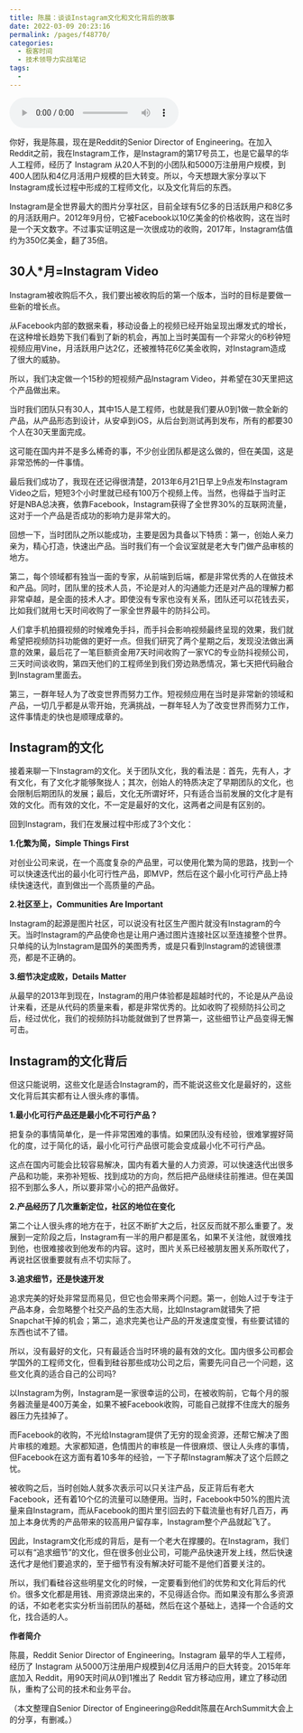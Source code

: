 ```yaml
---
title: 陈晨：谈谈Instagram文化和文化背后的故事
date: 2022-03-09 20:23:16
permalink: /pages/f48770/
categories:
  - 极客时间
  - 技术领导力实战笔记
tags:
  - 
---
```

<audio title="第77讲.陈晨：谈谈Instagram文化和文化背后的故事" src="https://static001.geekbang.org/resource/audio/e7/92/e76690d172c85d0873e550299dea0392.mp3" controls="controls"></audio> 
<p>你好，我是陈晨，现在是Reddit的Senior Director of Engineering。在加入Reddit之前，我在Instagram工作，是Instagram的第17号员工，也是它最早的华人工程师，经历了 Instagram 从20人不到的小团队和5000万注册用户规模，到400人团队和4亿月活用户规模的巨大转变。所以，今天想跟大家分享以下Instagram成长过程中形成的工程师文化，以及文化背后的东西。</p><p>Instagram是全世界最大的图片分享社区，目前全球有5亿多的日活跃用户和8亿多的月活跃用户。2012年9月份，它被Facebook以10亿美金的价格收购，这在当时是一个天文数字。不过事实证明这是一次很成功的收购，2017年，Instagram估值约为350亿美金，翻了35倍。</p><h2>30人*月=Instagram Video</h2><p>Instagram被收购后不久，我们要出被收购后的第一个版本，当时的目标是要做一些新的增长点。</p><p>从Facebook内部的数据来看，移动设备上的视频已经开始呈现出爆发式的增长，在这种增长趋势下我们看到了新的机会，再加上当时美国有一个非常火的6秒钟短视频应用Vine，月活跃用户达2亿，还被推特花6亿美金收购，对Instagram造成了很大的威胁。</p><!-- [[[read_end]]] --><p>所以，我们决定做一个15秒的短视频产品Instagram Video，并希望在30天里把这个产品做出来。</p><p>当时我们团队只有30人，其中15人是工程师，也就是我们要从0到1做一款全新的产品，从产品形态到设计，从安卓到iOS，从后台到测试再到发布，所有的都要30个人在30天里面完成。</p><p>这可能在国内并不是多么稀奇的事，不少创业团队都是这么做的，但在美国，这是非常恐怖的一件事情。</p><p>最后我们成功了，我现在还记得很清楚，2013年6月21日早上9点发布Instagram Video之后，短短3个小时里就已经有100万个视频上传。当然，也得益于当时正好是NBA总决赛，依靠Facebook，Instagram获得了全世界30%的互联网流量，这对于一个产品是否成功的影响力是非常大的。</p><p>回想一下，当时团队之所以能成功，主要是因为具备以下特质：第一，创始人亲力亲为，精心打造，快速出产品。当时我们有一个会议室就是老大专门做产品审核的地方。</p><p>第二，每个领域都有独当一面的专家，从前端到后端，都是非常优秀的人在做技术和产品。同时，团队里的技术人员，不论是对人的沟通能力还是对产品的理解力都非常卓越，是全面的技术人才。即使没有专家也没有关系，团队还可以花钱去买，比如我们就用七天时间收购了一家全世界最牛的防抖公司。</p><p>人们拿手机拍摄视频的时候难免手抖，而手抖会影响视频最终呈现的效果，我们就希望把视频防抖功能做的更好一点。但我们研究了两个星期之后，发现没法做出满意的效果，最后花了一笔巨额资金用7天时间收购了一家YC的专业防抖视频公司，三天时间谈收购，第四天他们的工程师坐到我们旁边熟悉情况，第七天把代码融合到Instagram里面去。</p><p>第三，一群年轻人为了改变世界而努力工作。短视频应用在当时是非常新的领域和产品，一切几乎都是从零开始，充满挑战，一群年轻人为了改变世界而努力工作，这件事情走的快也是顺理成章的。</p><h2>Instagram的文化</h2><p>接着来聊一下Instagram的文化。关于团队文化，我的看法是：首先，先有人，才有文化，有了文化才能够聚拢人；其次，创始人的特质决定了早期团队的文化，也会限制后期团队的发展；最后，文化无所谓好坏，只有适合当前发展的文化才是有效的文化。而有效的文化，不一定是最好的文化，这两者之间是有区别的。</p><p>回到Instagram，我们在发展过程中形成了3个文化：</p><p><strong>1.化繁为简，Simple Things First</strong></p><p>对创业公司来说，在一个高度复杂的产品里，可以使用化繁为简的思路，找到一个可以快速迭代出的最小化可行性产品，即MVP，然后在这个最小化可行产品上持续快速迭代，直到做出一个高质量的产品。</p><p><strong>2.社区至上，Communities Are Important</strong></p><p>Instagram的起源是图片社区，可以说没有社区生产图片就没有Instagram的今天。当时Instagram的产品使命也是让用户通过图片连接社区以至连接整个世界。只单纯的认为Instagram是国外的美图秀秀，或是只看到Instagram的滤镜很漂亮，都是不正确的。</p><p><strong>3.细节决定成败，Details Matter</strong></p><p>从最早的2013年到现在，Instagram的用户体验都是超越时代的，不论是从产品设计来看，还是从代码的质量来看，都是非常优秀的。比如收购了视频防抖公司之后，经过优化，我们的视频防抖功能就做到了世界第一，这些细节让产品变得无懈可击。</p><h2>Instagram的文化背后</h2><p>但这只能说明，这些文化是适合Instagram的，而不能说这些文化是最好的，这些文化背后其实都有让人很头疼的事情。</p><p><strong>1.最小化可行产品还是最小化不可行产品？</strong></p><p>把复杂的事情简单化，是一件非常困难的事情。如果团队没有经验，很难掌握好简化的度，过于简化的话，最小化可行产品很可能会变成最小化不可行产品。</p><p>这点在国内可能会比较容易解决，国内有着大量的人力资源，可以快速迭代出很多产品和功能，来弥补短板、找到成功的方向，然后把产品继续往前推进。但在美国招不到那么多人，所以要非常小心的把产品做好。</p><p><strong>2.产品经历了几次重新定位，社区的地位在变化</strong></p><p>第二个让人很头疼的地方在于，社区不断扩大之后，社区反而就不那么重要了。发展到一定阶段之后，Instagram有一半的用户都是匿名，如果不关注他，就很难找到他，也很难接收到他发布的内容。这时，图片关系已经被朋友圈关系所取代了，再说社区很重要就有点不切实际了。</p><p><strong>3.追求细节，还是快速开发</strong></p><p>追求完美的好处非常显而易见，但它也会带来两个问题。第一，创始人过于专注于产品本身，会忽略整个社交产品的生态大局，比如Instagram就错失了把Snapchat干掉的机会；第二，追求完美也让产品的开发速度变慢，有些要试错的东西也试不了错。</p><p>所以，没有最好的文化，只有最适合当时环境的最有效的文化。国内很多公司都会学国外的工程师文化，但看到硅谷那些成功公司之后，需要先问自己一个问题，这些文化真的适合自己的公司吗?</p><p>以Instagram为例，Instagram是一家很幸运的公司，在被收购前，它每个月的服务器流量是400万美金，如果不被Facebook收购，可能自己就撑不住庞大的服务器压力先挂掉了。</p><p>而Facebook的收购，不光给Instagram提供了无穷的现金资源，还帮它解决了图片审核的难题。大家都知道，色情图片的审核是一件很麻烦、很让人头疼的事情，但Facebook在这方面有着10多年的经验，一下子帮Instagram解决了这个后顾之忧。</p><p>被收购之后，当时创始人就多次表示可以只关注产品，反正背后有老大Facebook，还有着10个亿的流量可以随便用。当时，Facebook中50%的图片流量来自Instagram，而从Facebook的图片里引回去的下载流量也有好几百万，再加上本身优秀的产品带来的较高用户留存率，Instagram整个产品就起飞了。</p><p>因此，Instagram文化形成的背后，是有一个老大在撑腰的。在Instagram，我们可以有“追求细节”的文化，但在很多创业公司，可能产品快速开发上线，然后快速迭代才是他们要追求的，至于细节有没有解决好可能不是他们首要关注的。</p><p>所以，我们看硅谷这些明星文化的时候，一定要看到他们的优势和文化背后的代价。很多文化都是用钱、用资源烧出来的，不见得适合你。而如果没有那么多资源的话，不如老老实实分析当前团队的基础，然后在这个基础上，选择一个合适的文化，找合适的人。</p><p><strong>作者简介</strong></p><p>陈晨，Reddit Senior Director of Engineering。Instagram 最早的华人工程师，经历了 Instagram 从5000万注册用户规模到4亿月活用户的巨大转变。2015年年底加入 Reddit，用90天时间从0到1推出了 Reddit 官方移动应用，建立了移动团队，重构了公司的技术和业务平台。</p><p>（本文整理自Senior Director of Engineering@Reddit陈晨在ArchSummit大会上的分享，有删减。）</p><p></p>